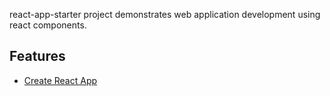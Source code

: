 react-app-starter project demonstrates web application development using react components. <br>

## Features

- [Create React App](https://github.com/facebookincubator/create-react-app)
